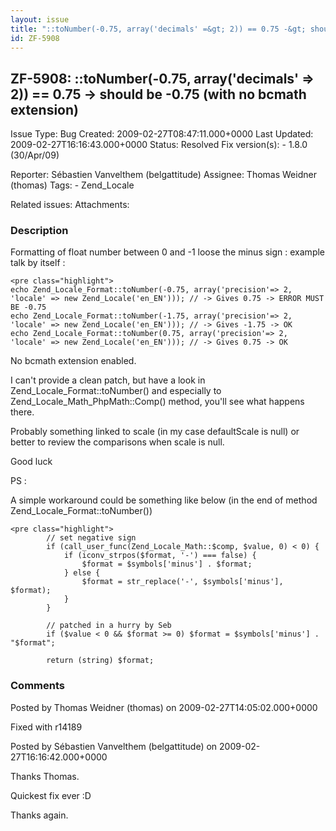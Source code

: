 ```yaml
---
layout: issue
title: "::toNumber(-0.75, array('decimals' =&gt; 2)) == 0.75 -&gt; should be -0.75 (with no bcmath extension)"
id: ZF-5908
---
```


ZF-5908: ::toNumber(-0.75, array('decimals' => 2)) == 0.75 -> should be -0.75 (with no bcmath extension)
--------------------------------------------------------------------------------------------------------

 Issue Type: Bug Created: 2009-02-27T08:47:11.000+0000 Last Updated: 2009-02-27T16:16:43.000+0000 Status: Resolved Fix version(s): - 1.8.0 (30/Apr/09)
 
 Reporter:  Sébastien Vanvelthem (belgattitude)  Assignee:  Thomas Weidner (thomas)  Tags: - Zend\_Locale
 
 Related issues: 
 Attachments: 
### Description

Formatting of float number between 0 and -1 loose the minus sign : example talk by itself :

 
    <pre class="highlight">
    echo Zend_Locale_Format::toNumber(-0.75, array('precision'=> 2, 'locale' => new Zend_Locale('en_EN'))); // -> Gives 0.75 -> ERROR MUST BE -0.75
    echo Zend_Locale_Format::toNumber(-1.75, array('precision'=> 2, 'locale' => new Zend_Locale('en_EN'))); // -> Gives -1.75 -> OK
    echo Zend_Locale_Format::toNumber(0.75, array('precision'=> 2, 'locale' => new Zend_Locale('en_EN'))); // -> Gives 0.75 -> OK


No bcmath extension enabled.

I can't provide a clean patch, but have a look in Zend\_Locale\_Format::toNumber() and especially to Zend\_Locale\_Math\_PhpMath::Comp() method, you'll see what happens there.

Probably something linked to scale (in my case defaultScale is null) or better to review the comparisons when scale is null.

Good luck

PS :

A simple workaround could be something like below (in the end of method Zend\_Locale\_Format::toNumber())

 
    <pre class="highlight">
            // set negative sign
            if (call_user_func(Zend_Locale_Math::$comp, $value, 0) < 0) {
                if (iconv_strpos($format, '-') === false) {
                    $format = $symbols['minus'] . $format;
                } else {
                    $format = str_replace('-', $symbols['minus'], $format);
                }
            }
    
            // patched in a hurry by Seb
            if ($value < 0 && $format >= 0) $format = $symbols['minus'] . "$format";
            
            return (string) $format;
    


 

 

### Comments

Posted by Thomas Weidner (thomas) on 2009-02-27T14:05:02.000+0000

Fixed with r14189

 

 

Posted by Sébastien Vanvelthem (belgattitude) on 2009-02-27T16:16:42.000+0000

Thanks Thomas.

Quickest fix ever :D

Thanks again.

 

 